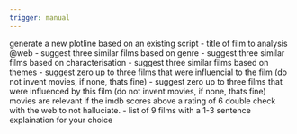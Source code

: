 ```yaml
---
trigger: manual
---
```


<objective>
generate a new plotline based on an existing script
</objective>

<input-requirements>
- title of film to analysis @web
</input-requirements>

<process>
- suggest three similar films based on genre
- suggest three similar films based on characterisation
- suggest three similar films based on themes
- suggest zero up to three films that were influencial to the film (do not invent movies, if none, thats fine)
- suggest zero up to three films that were influenced by this film (do not invent movies, if none, thats fine)
</process>

<research-criteria>
movies are relevant if the imdb scores  above a rating of 6 double check with the web to not halluciate.
</research-criteria>

<output-format>
- list of 9 films with a 1-3 sentence explaination for your choice
</output-format>